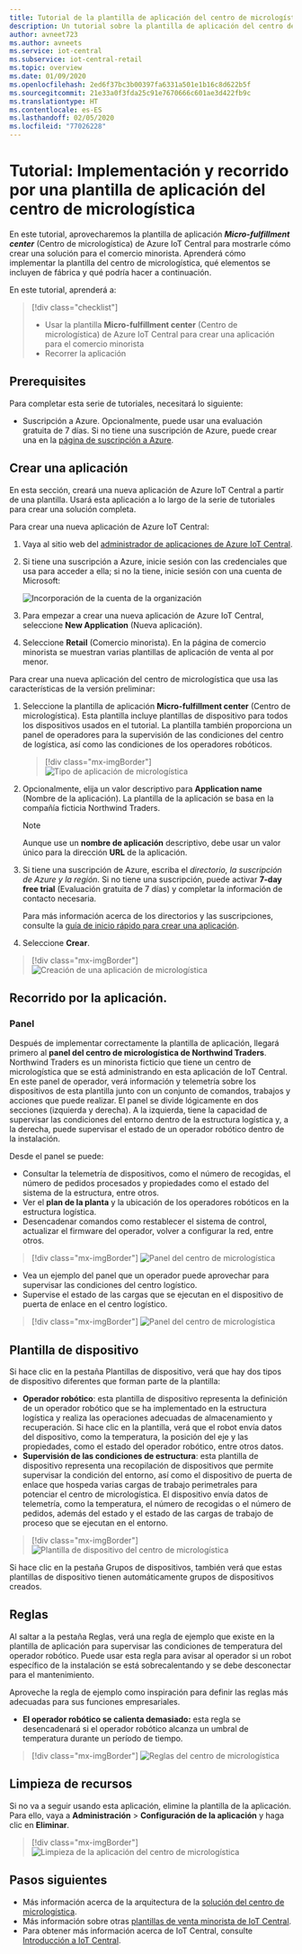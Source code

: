 ```yaml
---
title: Tutorial de la plantilla de aplicación del centro de micrologística | Microsoft Docs
description: Un tutorial sobre la plantilla de aplicación del centro de micrologística para IoT Central
author: avneet723
ms.author: avneets
ms.service: iot-central
ms.subservice: iot-central-retail
ms.topic: overview
ms.date: 01/09/2020
ms.openlocfilehash: 2ed6f37bc3b00397fa6331a501e1b16c8d622b5f
ms.sourcegitcommit: 21e33a0f3fda25c91e7670666c601ae3d422fb9c
ms.translationtype: HT
ms.contentlocale: es-ES
ms.lasthandoff: 02/05/2020
ms.locfileid: "77026228"
---
```

# <a name="tutorial-deploy-and-walk-through-a-micro-fulfillment-center-application-template"></a>Tutorial: Implementación y recorrido por una plantilla de aplicación del centro de micrologística

En este tutorial, aprovecharemos la plantilla de aplicación ***Micro-fulfillment center*** (Centro de micrologística) de Azure IoT Central para mostrarle cómo crear una solución para el comercio minorista. Aprenderá cómo implementar la plantilla del centro de micrologística, qué elementos se incluyen de fábrica y qué podría hacer a continuación.

En este tutorial, aprenderá a: 
> [!div class="checklist"]
> * Usar la plantilla **Micro-fulfillment center** (Centro de micrologística) de Azure IoT Central para crear una aplicación para el comercio minorista
> * Recorrer la aplicación 

## <a name="prerequisites"></a>Prerequisites
Para completar esta serie de tutoriales, necesitará lo siguiente:
* Suscripción a Azure. Opcionalmente, puede usar una evaluación gratuita de 7 días. Si no tiene una suscripción de Azure, puede crear una en la [página de suscripción a Azure](https://aka.ms/createazuresubscription).

## <a name="create-an-application"></a>Crear una aplicación 
En esta sección, creará una nueva aplicación de Azure IoT Central a partir de una plantilla. Usará esta aplicación a lo largo de la serie de tutoriales para crear una solución completa.

Para crear una nueva aplicación de Azure IoT Central:

1. Vaya al sitio web del [administrador de aplicaciones de Azure IoT Central](https://aka.ms/iotcentral).
1. Si tiene una suscripción a Azure, inicie sesión con las credenciales que usa para acceder a ella; si no la tiene, inicie sesión con una cuenta de Microsoft:

   ![Incorporación de la cuenta de la organización](./media/tutorial-in-store-analytics-create-app-pnp/sign-in.png)

1. Para empezar a crear una nueva aplicación de Azure IoT Central, seleccione **New Application** (Nueva aplicación).

1. Seleccione **Retail** (Comercio minorista).  En la página de comercio minorista se muestran varias plantillas de aplicación de venta al por menor.

Para crear una nueva aplicación del centro de micrologística que usa las características de la versión preliminar:  
1. Seleccione la plantilla de aplicación **Micro-fulfillment center** (Centro de micrologística). Esta plantilla incluye plantillas de dispositivo para todos los dispositivos usados en el tutorial. La plantilla también proporciona un panel de operadores para la supervisión de las condiciones del centro de logística, así como las condiciones de los operadores robóticos. 

    > [!div class="mx-imgBorder"]
    > ![Tipo de aplicación de micrologística](./media/tutorial-micro-fulfillment-center-app-pnp/iotc-retail-homepage-mfc.png)
    
1. Opcionalmente, elija un valor descriptivo para **Application name** (Nombre de la aplicación).  La plantilla de la aplicación se basa en la compañía ficticia Northwind Traders. 

    > [!NOTE]
    > Aunque use un **nombre de aplicación** descriptivo, debe usar un valor único para la dirección **URL** de la aplicación.

1. Si tiene una suscripción de Azure, escriba el *directorio, la suscripción de Azure y la región*. Si no tiene una suscripción, puede activar **7-day free trial** (Evaluación gratuita de 7 días) y completar la información de contacto necesaria.  

    Para más información acerca de los directorios y las suscripciones, consulte la [guía de inicio rápido para crear una aplicación](../preview/quick-deploy-iot-central.md).

1. Seleccione **Crear**.

> [!div class="mx-imgBorder"]
> ![Creación de una aplicación de micrologística](./media/tutorial-micro-fulfillment-center-app-pnp/iotc-retail-create-app-mfc.png)

## <a name="walk-through-the-application"></a>Recorrido por la aplicación. 

### <a name="dashboard"></a>Panel 

Después de implementar correctamente la plantilla de aplicación, llegará primero al **panel del centro de micrologística de Northwind Traders**. Northwind Traders es un minorista ficticio que tiene un centro de micrologística que se está administrando en esta aplicación de IoT Central. En este panel de operador, verá información y telemetría sobre los dispositivos de esta plantilla junto con un conjunto de comandos, trabajos y acciones que puede realizar. El panel se divide lógicamente en dos secciones (izquierda y derecha). A la izquierda, tiene la capacidad de supervisar las condiciones del entorno dentro de la estructura logística y, a la derecha, puede supervisar el estado de un operador robótico dentro de la instalación.  

Desde el panel se puede:
   * Consultar la telemetría de dispositivos, como el número de recogidas, el número de pedidos procesados y propiedades como el estado del sistema de la estructura, entre otros.  
   * Ver el **plan de la planta** y la ubicación de los operadores robóticos en la estructura logística.
   * Desencadenar comandos como restablecer el sistema de control, actualizar el firmware del operador, volver a configurar la red, entre otros.

> [!div class="mx-imgBorder"]
> ![Panel del centro de micrologística](./media/tutorial-micro-fulfillment-center-app-pnp/mfc-dashboard1.png)
   * Vea un ejemplo del panel que un operador puede aprovechar para supervisar las condiciones del centro logístico. 
   * Supervise el estado de las cargas que se ejecutan en el dispositivo de puerta de enlace en el centro logístico.    

> [!div class="mx-imgBorder"]
> ![Panel del centro de micrologística](./media/tutorial-micro-fulfillment-center-app-pnp/mfc-dashboard2.png)

## <a name="device-template"></a>Plantilla de dispositivo
Si hace clic en la pestaña Plantillas de dispositivo, verá que hay dos tipos de dispositivo diferentes que forman parte de la plantilla: 
   * **Operador robótico**: esta plantilla de dispositivo representa la definición de un operador robótico que se ha implementado en la estructura logística y realiza las operaciones adecuadas de almacenamiento y recuperación. Si hace clic en la plantilla, verá que el robot envía datos del dispositivo, como la temperatura, la posición del eje y las propiedades, como el estado del operador robótico, entre otros datos. 
   * **Supervisión de las condiciones de estructura**: esta plantilla de dispositivo representa una recopilación de dispositivos que permite supervisar la condición del entorno, así como el dispositivo de puerta de enlace que hospeda varias cargas de trabajo perimetrales para potenciar el centro de micrologística. El dispositivo envía datos de telemetría, como la temperatura, el número de recogidas o el número de pedidos, además del estado y el estado de las cargas de trabajo de proceso que se ejecutan en el entorno. 

> [!div class="mx-imgBorder"]
> ![Plantilla de dispositivo del centro de micrologística](./media/tutorial-micro-fulfillment-center-app-pnp/device-templates.png)

Si hace clic en la pestaña Grupos de dispositivos, también verá que estas plantillas de dispositivo tienen automáticamente grupos de dispositivos creados.

## <a name="rules"></a>Reglas
Al saltar a la pestaña Reglas, verá una regla de ejemplo que existe en la plantilla de aplicación para supervisar las condiciones de temperatura del operador robótico. Puede usar esta regla para avisar al operador si un robot específico de la instalación se está sobrecalentando y se debe desconectar para el mantenimiento. 

Aproveche la regla de ejemplo como inspiración para definir las reglas más adecuadas para sus funciones empresariales.

   - **El operador robótico se calienta demasiado:** esta regla se desencadenará si el operador robótico alcanza un umbral de temperatura durante un período de tiempo. 

> [!div class="mx-imgBorder"]
> ![Reglas del centro de micrologística](./media/tutorial-micro-fulfillment-center-app-pnp/rules.png)

## <a name="clean-up-resources"></a>Limpieza de recursos

Si no va a seguir usando esta aplicación, elimine la plantilla de la aplicación. Para ello, vaya a **Administración** > **Configuración de la aplicación** y haga clic en **Eliminar**.

> [!div class="mx-imgBorder"]
> ![Limpieza de la aplicación del centro de micrologística](./media/tutorial-micro-fulfillment-center-app-pnp/delete.png)

## <a name="next-steps"></a>Pasos siguientes
* Más información acerca de la arquitectura de la [solución del centro de micrologística](./architecture-micro-fulfillment-center-pnp.md).
* Más información sobre otras [plantillas de venta minorista de IoT Central](./overview-iot-central-retail-pnp.md).
* Para obtener más información acerca de IoT Central, consulte [Introducción a IoT Central](../preview/overview-iot-central.md).